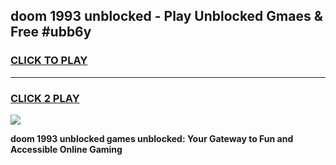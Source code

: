
## doom 1993 unblocked - Play Unblocked Gmaes & Free #ubb6y
<h3>
<a href="https://news.freeplayer.one?title=doom_1993_unblocked&ref=24F">CLICK TO PLAY</a></h3>
<hr>

<h3>
<a href="https://news.freeplayer.one?title=doom_1993_unblocked&ref=24F">CLICK 2 PLAY</a>
  
</h3>

<a href="https://news.freeplayer.one?title=doom_1993_unblocked&ref=24F/"><img src="https://clearcache.store/games.png"></a>


**doom 1993 unblocked games unblocked: Your Gateway to Fun and Accessible Online Gaming**
